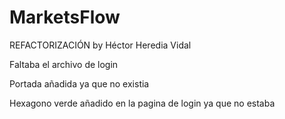 # MarketsFlow

REFACTORIZACIÓN by Héctor Heredia Vidal

Faltaba el archivo de login

Portada añadida ya que no existia

Hexagono verde añadido en la pagina de login ya que no estaba